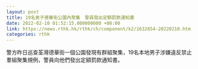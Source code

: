 ```yaml
---
layout: post
title: 19名男子德華街公園內聚集　警員發出定額罰款通知書
date: 2022-02-10 01:52:15.000000000 +08:00
link: https://news.rthk.hk/rthk/ch/component/k2/1632854-20220210.htm
categories: rthk
---
```


警方昨日巡查荃灣德華街一個公園發現有群組聚集，19名本地男子涉嫌違反禁止羣組聚集規例，警員向他們發出定額罰款通知書。
